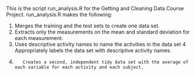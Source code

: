 This is the script run_analysis.R for the Getting and Cleaning Data Course Project.
run_analysis.R makes the following:
1.  Merges the training and the test sets to create one data set.
2.  Extracts only the measurements on the mean and standard deviation for each measurement. 
3.  Uses descriptive activity names to name the activities in the data set
4   Appropriately labels the data set with descriptive activity names. 
5.        Creates a second, independent tidy data set with the average of each variable for each activity and each subject. 
